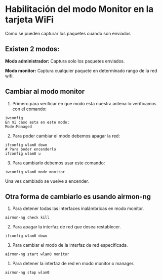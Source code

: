 # Habilitación del modo Monitor en la tarjeta WiFi

Como se pueden capturar los paquetes cuando son enviados

## Existen 2 modos:

**Modo administrador:** Captura solo los paquetes enviados.

**Modo monitor:** Captura cualquier paquete en determinado rango de la red wifi.

## Cambiar al modo monitor

1. Primero para verificar en que modo esta nuestra antena lo verificamos con el comando:

```
iwconfig 
En mi caso esta en este modo:
Mode:Managed
```

2. Para poder cambiar el modo debemos apagar la red:

```
ifconfig wlan0 down
# Para poder encenderlo
ifconfig wlan0 u
```

3. Para cambiarlo debemos usar este comando:

```
iwconfig wlan0 mode monitor
```

Una ves cambiado se vuelve a encender.

## Otra forma de cambiarlo es usando airmon-ng

1. Para detener todas las interfaces inalámbricas en modo monitor.

```
airmon-ng check kill
```

2. Para apagar la interfaz de red que desea restablecer.

```
ifconfig wlan0 down
```

3. Para cambiar el modo de la interfaz de red especificada.

```
airmon-ng start wlan0 monitor
```

1. Para detener la interfaz de red en modo monitor o manager.&#x20;

```
airmon-ng stop wlan0 
```
